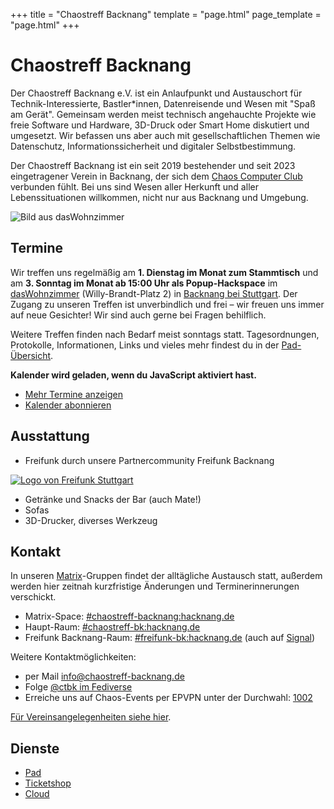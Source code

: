 +++
title = "Chaostreff Backnang"
template = "page.html"
page_template = "page.html"
+++

# Chaostreff Backnang

Der Chaostreff Backnang e.V. ist ein Anlaufpunkt und Austauschort für Technik-Interessierte, Bastler\*innen, Datenreisende und Wesen mit "Spaß am Gerät". Gemeinsam werden meist technisch angehauchte Projekte wie freie Software und Hardware, 3D-Druck oder Smart Home diskutiert und umgesetzt. Wir befassen uns aber auch mit gesellschaftlichen Themen wie Datenschutz, Informationssicherheit und digitaler Selbstbestimmung.

<!-- more -->

Der Chaostreff Backnang ist ein seit 2019 bestehender und seit 2023 eingetragener Verein in Backnang, der sich dem [Chaos Computer Club](https://www.ccc.de/) verbunden fühlt. Bei uns sind Wesen aller Herkunft und aller Lebenssituationen willkommen, nicht nur aus Backnang und Umgebung.

![Bild aus dasWohnzimmer](/wozi.jpg)

## Termine

Wir treffen uns regelmäßig am **1. Dienstag im Monat zum Stammtisch** und am **3. Sonntag im Monat ab 15:00 Uhr als Popup-Hackspace** im [dasWohnzimmer](https://map.freifunk-stuttgart.de/#!/de/map/3ec806d9cc8c) (Willy-Brandt-Platz 2) in [Backnang bei Stuttgart](https://www.openstreetmap.org/relation/165637). Der Zugang zu unseren Treffen ist unverbindlich und frei – wir freuen uns immer auf neue Gesichter! Wir sind auch gerne bei Fragen behilflich.

Weitere Treffen finden nach Bedarf meist sonntags statt. Tagesordnungen, Protokolle, Informationen, Links und vieles mehr findest du in der [Pad-Übersicht](https://pad.hacknang.de/dbk-meta).

<div id="dbkcalendar"><strong>Kalender wird geladen, wenn du JavaScript aktiviert hast.</strong></div>

- <a href="#termine" id="expand-calendar">Mehr Termine anzeigen</a>
- [Kalender abonnieren](https://cloud.hacknang.de/remote.php/dav/public-calendars/nZTMSHpd29ZRpAr6/?export)

## Ausstattung

- Freifunk durch unsere Partnercommunity Freifunk Backnang

<a href="https://hacknang.de/freifunk/" target="_blank"><img alt="Logo von Freifunk Stuttgart" src="/img/ffs-bk-paths.svg" class="small"></a>

- Getränke und Snacks der Bar (auch Mate!)
- Sofas
- 3D-Drucker, diverses Werkzeug

## Kontakt

In unseren [Matrix](https://matrix.org/ecosystem/clients/)-Gruppen findet der alltägliche Austausch statt, außerdem werden hier zeitnah kurzfristige Änderungen und Terminerinnerungen verschickt.

- Matrix-Space: [#chaostreff-backnang:hacknang.de](matrix:r/chaostreff-backnang:hacknang.de?action=join)
- Haupt-Raum: [#chaostreff-bk:hacknang.de](matrix:r/chaostreff-bk:hacknang.de?action=join)
- Freifunk Backnang-Raum: [#freifunk-bk:hacknang.de](matrix:r/freifunk-bk:hacknang.de?action=join) (auch auf [Signal](https://signal.group/#CjQKILQW0-zHTyBMIiCubKPh-RmSayhOMyP9DtGa_I7_eX7kEhBaV21xphwxFoeaG2rsNU9n))

Weitere Kontaktmöglichkeiten:

- per Mail [info@chaostreff-backnang.de](mailto:info@chaostreff-backnang.de)
- Folge [@ctbk im Fediverse](https://chaos.social/@ctbk)
- Erreiche uns auf Chaos-Events per EPVPN unter der Durchwahl: [1002](tel:+49221596191002)

[Für Vereinsangelegenheiten siehe hier](/verein).

## Dienste

- [Pad](https://pad.hacknang.de)
- [Ticketshop](https://tickets.ctbk.de)
- [Cloud](https://cloud.ctbk.de)
